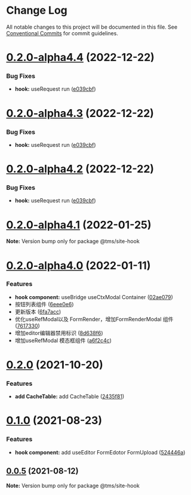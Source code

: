 # Change Log

All notable changes to this project will be documented in this file.
See [Conventional Commits](https://conventionalcommits.org) for commit guidelines.

# [0.2.0-alpha4.4](https://git.taimei.com/hospital/site-front-repo/compare/@tms/site-hook@0.2.0-alpha4.1...@tms/site-hook@0.2.0-alpha4.4) (2022-12-22)


### Bug Fixes

* **hook:** useRequest run ([e039cbf](https://git.taimei.com/hospital/site-front-repo/commits/e039cbf583767317e361a087877c4048f858d6eb))





# [0.2.0-alpha4.3](https://git.taimei.com/hospital/site-front-repo/compare/@tms/site-hook@0.2.0-alpha4.1...@tms/site-hook@0.2.0-alpha4.3) (2022-12-22)


### Bug Fixes

* **hook:** useRequest run ([e039cbf](https://git.taimei.com/hospital/site-front-repo/commits/e039cbf583767317e361a087877c4048f858d6eb))





# [0.2.0-alpha4.2](https://git.taimei.com/hospital/site-front-repo/compare/@tms/site-hook@0.2.0-alpha4.1...@tms/site-hook@0.2.0-alpha4.2) (2022-12-22)


### Bug Fixes

* **hook:** useRequest run ([e039cbf](https://git.taimei.com/hospital/site-front-repo/commits/e039cbf583767317e361a087877c4048f858d6eb))





# [0.2.0-alpha4.1](https://git.taimei.com/hospital/site-front-repo/compare/@tms/site-hook@0.2.0-alpha4.0...@tms/site-hook@0.2.0-alpha4.1) (2022-01-25)

**Note:** Version bump only for package @tms/site-hook





# [0.2.0-alpha4.0](http://git.taimei.com/hospital/site-front-repo/compare/@tms/site-hook@0.2.0...@tms/site-hook@0.2.0-alpha4.0) (2022-01-11)


### Features

* **hook component:** useBridge useCtxModal Container ([02ae079](http://git.taimei.com/hospital/site-front-repo/commits/02ae0793a737b0ede40e5e56c5877f81924d966f))
* 按钮列表组件 ([6eee0e6](http://git.taimei.com/hospital/site-front-repo/commits/6eee0e6b1ba4aa49d38f883188510a7afa12bbec))
* 更新版本 ([6fa7acc](http://git.taimei.com/hospital/site-front-repo/commits/6fa7acc7220fdb8a65b9400eae938b8e67469d7b))
* 优化useRefModal以及 FormRender，增加FormRenderModal 组件 ([7617330](http://git.taimei.com/hospital/site-front-repo/commits/7617330cdfeb2506fbbd129497665b1b12b5b610))
* 增加editor编辑器禁用标识 ([8d638f6](http://git.taimei.com/hospital/site-front-repo/commits/8d638f67b08db6b5e87d051dbfaf1bd4360b7a70))
* 增加useRefModal  模态框组件 ([a6f2c4c](http://git.taimei.com/hospital/site-front-repo/commits/a6f2c4ce14fe600a14f5f424264b54f3ab3798f6))





# [0.2.0](https://git.taimei.com/hospital/site-front-repo/compare/@tms/site-hook@0.1.0...@tms/site-hook@0.2.0) (2021-10-20)


### Features

* **add CacheTable:** add CacheTable ([2435f81](https://git.taimei.com/hospital/site-front-repo/commits/2435f81ef987d76f2542265129ec5a1012542862))





# [0.1.0](https://git.taimei.com/hospital/site-front-repo/compare/@tms/site-hook@0.0.5...@tms/site-hook@0.1.0) (2021-08-23)


### Features

* **hook component:** add useEditor FormEdotor FormUpload ([524446a](https://git.taimei.com/hospital/site-front-repo/commits/524446aaa8b359bfa5c5be731aa53ff8d03b4f9c))





## [0.0.5](https://git.taimei.com/hospital/site-front-repo/compare/@tms/site-hook@0.0.4...@tms/site-hook@0.0.5) (2021-08-12)

**Note:** Version bump only for package @tms/site-hook
